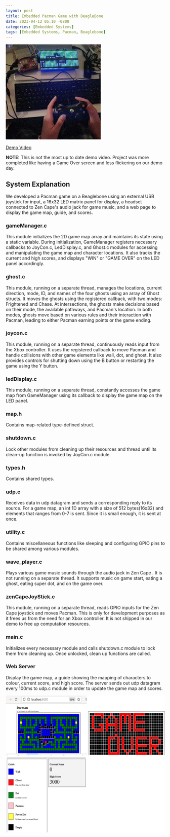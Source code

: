 ```yaml
---
layout: post
title: Embedded Pacman Game with BeagleBone
date: 2023-04-12 05:10 -0800
categories: [Embedded Systems]
tags: [Embedded Systems, Pacman, Beaglebone]
---
```

<img src="/assets/images/demo.png" alt="Demo Picture" width="300" style="margin-right: 10px;"> <br>

<a href="https://clipchamp.com/watch/kbTIQFkowRK?utm_source=share&utm_medium=social&utm_campaign=watch">Demo Video</a>

**NOTE:** This is not the most up to date demo video. Project was more completed like having a Game Over screen and less flickering on our demo day.

## System Explanation
We developed a Pacman game on a Beaglebone using an external USB joystick for input, a 16x32 LED matrix panel for display, a headset connected to Zen Cape's audio jack for game music, and a web page to display the game map, guide, and scores.

### gameManager.c
This module initializes the 2D game map array and maintains its state using a static variable. During initialization, GameManager registers necessary callbacks to JoyCon.c, LedDisplay.c, and Ghost.c modules for accessing and manipulating the game map and character locations. It also tracks the current and high scores, and displays "WIN" or "GAME OVER" on the LED panel accordingly.

### ghost.c
This module, running on a separate thread, manages the locations, current direction, mode, ID, and names of the four ghosts using an array of Ghost structs. It moves the ghosts using the registered callback, with two modes: Frightened and Chase. At intersections, the ghosts make decisions based on their mode, the available pathways, and Pacman's location. In both modes, ghosts move based on various rules and their interaction with Pacman, leading to either Pacman earning points or the game ending.

### joycon.c
This module, running on a separate thread, continuously reads input from the Xbox controller. It uses the registered callback to move Pacman and handle collisions with other game elements like wall, dot, and ghost. It also provides controls for shutting down using the B button or restarting the game using the Y button.

### ledDisplay.c
This module, running on a separate thread, constantly accesses the game map from GameManager using its callback to display the game map on the LED panel.

### map.h
Contains map-related type-defined struct.

### shutdown.c
Lock other modules from cleaning up their resources and thread until its clean-up function is invoked by JoyCon.c module.

### types.h
Contains shared types.

### udp.c
Receives data in udp datagram and sends a corresponding reply to its source. For a game map, an int 1D array with a size of 512 bytes(16x32) and elements that ranges from 0-7 is sent. Since it is small enough, it is sent at once.

### utility.c
Contains miscellaneous functions like sleeping and configuring GPIO pins to be shared among various modules.

### wave_player.c
Plays various game music sounds through the audio jack in Zen Cape . It is not running on a separate thread. It supports music on game start, eating a ghost, eating super dot, and on the game over.

### zenCapeJoyStick.c
This module, running on a separate thread, reads GPIO inputs for the Zen Cape joystick and moves Pacman. This is only for development purposes as it frees us from the need for an Xbox controller. It is not shipped in our demo to free up computation resources.

### main.c
Initializes every necessary module and calls shutdown.c module to lock them from cleaning up. Once unlocked, clean up functions are called.

### Web Server
Display the game map, a guide showing the mapping of characters to colour, current score, and high score. The server sends out udp datagram every 100ms to udp.c module in order to update the game map and scores.

![Web Server](/assets/images/web-server.png)